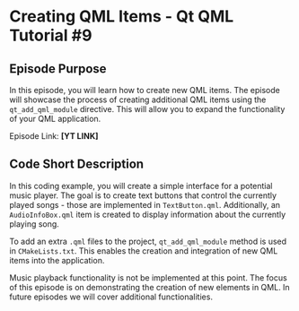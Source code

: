 # Creating QML Items - Qt QML Tutorial #9

## Episode Purpose
In this episode, you will learn how to create new QML items. The episode will showcase the process of creating additional QML items using the `qt_add_qml_module` directive. This will allow you to expand the functionality of your QML application.

Episode Link: **[YT LINK]**

## Code Short Description

In this coding example, you will create a simple interface for a potential music player. The goal is to create text buttons that control the currently played songs - those are implemented in `TextButton.qml`. Additionally, an `AudioInfoBox.qml` item is created to display information about the currently playing song.

To add an extra `.qml` files to the project, `qt_add_qml_module` method is used in `CMakeLists.txt`. This enables the creation and integration of new QML items into the application.

Music playback functionality is not be implemented at this point. The focus of this episode is on demonstrating the creation of new elements in QML. In future episodes we will cover additional functionalities.